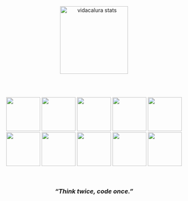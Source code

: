 <!-- Div Most Used Languages -->
<div align="center">
  <a href="https://vidacalura.github.io/Site-vidacalura/" target="_blank">
    <img alt="vidacalura stats" height="180rem" src="https://github-readme-stats-lmguedes007-gmailcom.vercel.app/api/top-langs/?username=vidacalura&layout=compact&langs_count=10&theme=github_dark"/>
  </a>
</div>

<br> <br>

<!-- Linguagens -->
<div align="center" display="flexbox" gap="1rem">
  <img src="https://cdn.jsdelivr.net/gh/devicons/devicon/icons/c/c-original.svg" width="90rem"/>
  <img src="https://cdn.jsdelivr.net/gh/devicons/devicon/icons/go/go-original-wordmark.svg" width="90rem" />
  <img src="https://cdn.jsdelivr.net/gh/devicons/devicon/icons/python/python-original.svg" width="90rem"/>        
  <!-- <img src="https://cdn.jsdelivr.net/gh/devicons/devicon/icons/java/java-original.svg" height="50px"/> -->
  <img src="https://cdn.jsdelivr.net/gh/devicons/devicon/icons/html5/html5-original.svg" width="90rem"/>
  <img src="https://cdn.jsdelivr.net/gh/devicons/devicon/icons/css3/css3-original.svg" width="90rem"/>
  <!-- <img src="https://cdn.jsdelivr.net/gh/devicons/devicon/icons/tailwindcss/tailwindcss-plain.svg" height="50px" /> -->
  <img src="https://cdn.jsdelivr.net/gh/devicons/devicon/icons/javascript/javascript-original.svg" width="90rem"/>
  <img src="https://cdn.jsdelivr.net/gh/devicons/devicon/icons/typescript/typescript-plain.svg" width="90rem"/>        
  <img src="https://cdn.jsdelivr.net/gh/devicons/devicon/icons/nodejs/nodejs-original.svg" width="90rem" />
  <img src="https://cdn.jsdelivr.net/gh/devicons/devicon/icons/mysql/mysql-original-wordmark.svg" width="90rem"/>
  <img src="https://cdn.jsdelivr.net/gh/devicons/devicon/icons/linux/linux-original.svg" width="90rem"/>
</div>
 
<p> </p>
  
<!-- Redes sociais -->
<div align="center"> 
 
</div>
  
<br> 
  
<h3 align="center"> <em> “Think twice, code once.” </em> </h3>
